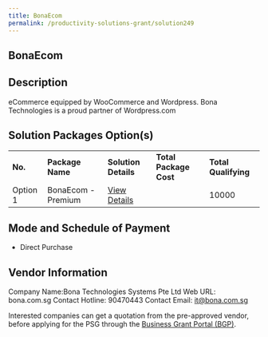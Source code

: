 ```yaml
---
title: BonaEcom
permalink: /productivity-solutions-grant/solution249
---
```


## BonaEcom

## Description

eCommerce equipped by WooCommerce and Wordpress. 
Bona Technologies is a proud partner of Wordpress.com


## Solution Packages Option(s)

<table>
<tr>
<td><b>No.</b></td>
<td><b>Package Name</b></td>
<td><b>Solution Details</b></td>
<td><b>Total Package Cost</b></td>
<td><b>Total Qualifying</b></td>
</tr>
<tr>
<td>Option 1</td>
<td>BonaEcom - Premium</td>
<td><a href='https://www.gobusiness.gov.sg/images/psg/Bona_Technologies_Systems_BonaEcom_20200152_Annex_3_20200625151725_Part_2.pdf'>View Details</a></td>
<td></td>
<td>10000</td>
</tr>
</table>

## Mode and Schedule of Payment

 - Direct Purchase

## Vendor Information

 Company Name:Bona Technologies Systems Pte Ltd 
Web URL: bona.com.sg 
Contact Hotline: 90470443 
Contact Email: it@bona.com.sg 


Interested companies can get a quotation from the pre-approved vendor, before applying for the PSG through the <a href='https://www.businessgrants.gov.sg/'>Business Grant Portal (BGP)</a>.
